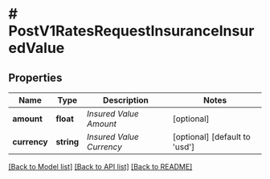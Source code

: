 # # PostV1RatesRequestInsuranceInsuredValue

## Properties

Name | Type | Description | Notes
------------ | ------------- | ------------- | -------------
**amount** | **float** | _Insured Value Amount_ | [optional]
**currency** | **string** | _Insured Value Currency_ | [optional] [default to 'usd']

[[Back to Model list]](../../README.md#models) [[Back to API list]](../../README.md#endpoints) [[Back to README]](../../README.md)
